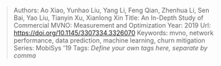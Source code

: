 > Authors: Ao Xiao, Yunhao Liu, Yang Li, Feng Qian, Zhenhua Li, Sen Bai, Yao Liu, Tianyin Xu, Xianlong Xin
> Title: An In-Depth Study of Commercial MVNO: Measurement and Optimization
> Year: 2019
> Url: https://doi.org/10.1145/3307334.3326070
> Keywords: mvno, network performance, data prediction, machine learning, churn mitigation
> Series: MobiSys '19
> Tags: *Define your own tags here, separate by comma*